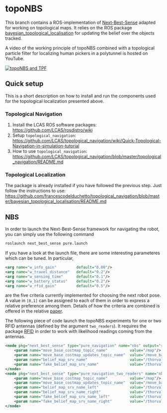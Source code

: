 # topoNBS

This branch contains a ROS-implementation of [Next-Best-Sense](https://ieeexplore.ieee.org/document/9113679) adapted for working on topological maps.
It relies on the ROS package [bayesian_topological_localisation](https://github.com/francescodelduchetto/topological_navigation/tree/master/bayesian_topological_localisation) for updating the belief over the objects tracked.

A video of the working principle of topoNBS combined with a topological particle filter for localizing human pickers in a polytunnel is hosted on YouTube.


[![topoNBS and TPF](https://i.imgur.com/B5cf7Eq.png)](https://www.youtube.com/watch?v=gLYIWcQfXHA&feature=youtu.be)

## Quick setup

This is a short description on how to install and run the components used for the topological localization presented above.

### Topological Navigation

 1. Install the LCAS ROS software packages: https://github.com/LCAS/rosdistro/wiki
 2. Setup `topological_navigation`: https://github.com/LCAS/topological_navigation/wiki/Quick-Topological-Navigation-in-simulation-tutorial
 3. How to use `topological_navigation`: https://github.com/LCAS/topological_navigation/blob/master/topological_navigation/README.md

### Topological Localization

The package is already installed if you have followed the previous step. Just follow the instructions to use: https://github.com/francescodelduchetto/topological_navigation/blob/master/bayesian_topological_localisation/README.md

## NBS

In order to launch the Next-Best-Sense framework for navigating the robot, you can simply use the following command

```bash
roslaunch next_best_sense pure.launch
```

If you have a look at the launch file, there are some interesting parameteres which can be tuned. In particular, 

```xml
<arg name="w_info_gain"         default="0.00"/>
<arg name="w_travel_distance"   default="0.2"/>
<arg name="w_sensing_time"      default="0.1"/>
<arg name="w_battery_status"    default="0.2"/>
<arg name="w_rfid_gain"         default="0.5"/>
```

are the five criteria currently implemented for choosing the next robot pose. A value in `[0,1]` can be assigned to each of them in order to express a relative preference among them. Details of how the criteria are combined is offered in the relative [paper](https://ieeexplore.ieee.org/document/9113679).

The following piece of code launch the topoNBS experiments for one or two RFID antennas (defined by the argument `two_readers`). It requires the package [RFID](https://github.com/LCAS/RFID/) in order to work with likelihood readings coming from the antennas.

```xml
<node pkg="next_best_sense" type="pure_navigation" name="nbs" output="screen"  args="$(arg pure_args)" unless="$(arg two_readers)">
    <param name="move_base_costmap_topic_name"          value="/map"/>
    <param name="move_base_costmap_updates_topic_name"  value="/move_base/global_costmap/costmap_updates"/>
    <param name="belief_map_srv_name"                   value="/thorvald/rfid_grid_map_node/get_rfid_belief"/>
    <param name="fake_belief_map_srv_name"              value="/thorvald/rfid_grid_map_node/get_rfid_fake_belief"/>
</node>
<node pkg="next_best_sense" type="pure_navigation_two_readers" name="nbs" output="screen"  args="$(arg pure_args)" if="$(arg two_readers)">
    <param name="move_base_costmap_topic_name"          value="/map"/>
    <param name="move_base_costmap_updates_topic_name"  value="/move_base/global_costmap/costmap_updates"/>
    <param name="belief_map_srv_name_left"              value="/thorvald_left/rfid_grid_map_node/get_rfid_belief_left"/>
    <param name="belief_map_srv_name_right"             value="/thorvald_right/rfid_grid_map_node/get_rfid_belief_right"/>
    <param name="fake_belief_map_srv_name_left"         value="/thorvald_left/rfid_grid_map_node/get_rfid_fake_belief_left"/>
    <param name="fake_belief_map_srv_name_right"        value="/thorvald_right/rfid_grid_map_node/get_rfid_fake_belief_right"/>
</node>
```



